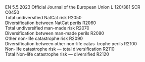 EN  5.5.2023 Official Journal of the European Union L 120/381
 SCR  
C0450  
Total undiversified NatCat risk  R2050  
Diversification between NatCat perils  R2060  
Total undiversified man-made risk  R2070  
Diversification between man-made perils  R2080  
Other non-life catastrophe risk  R2090  
Diversification between other non-life catas ­
trophe perils  R2100  
Non-life catastrophe risk — total diversification  R2110  
Total Non-life catastrophe risk — diversified  R2120